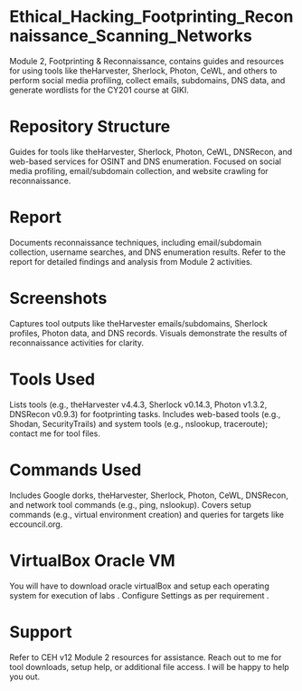 # Ethical_Hacking_Footprinting_Reconnaissance_Scanning_Networks

Module 2, Footprinting & Reconnaissance, contains guides and resources for using tools like theHarvester, Sherlock, Photon, CeWL, and others to perform social media profiling, collect emails, subdomains, DNS data, and generate wordlists for the CY201 course at GIKI.

# Repository Structure

Guides for tools like theHarvester, Sherlock, Photon, CeWL, DNSRecon, and web-based services for OSINT and DNS enumeration.
Focused on social media profiling, email/subdomain collection, and website crawling for reconnaissance.

# Report

Documents reconnaissance techniques, including email/subdomain collection, username searches, and DNS enumeration results.
Refer to the report for detailed findings and analysis from Module 2 activities.

# Screenshots
Captures tool outputs like theHarvester emails/subdomains, Sherlock profiles, Photon data, and DNS records.
Visuals demonstrate the results of reconnaissance activities for clarity.

# Tools Used

Lists tools (e.g., theHarvester v4.4.3, Sherlock v0.14.3, Photon v1.3.2, DNSRecon v0.9.3) for footprinting tasks.
Includes web-based tools (e.g., Shodan, SecurityTrails) and system tools (e.g., nslookup, traceroute); contact me for tool files.

# Commands Used

Includes Google dorks, theHarvester, Sherlock, Photon, CeWL, DNSRecon, and network tool commands (e.g., ping, nslookup).
Covers setup commands (e.g., virtual environment creation) and queries for targets like eccouncil.org.

# VirtualBox Oracle VM

You will have to download oracle virtualBox and setup each operating system for execution of labs .
Configure Settings as per requirement .

# Support

Refer to CEH v12 Module 2 resources for assistance.
Reach out to me for tool downloads, setup help, or additional file access.
I will be happy to help you out.



